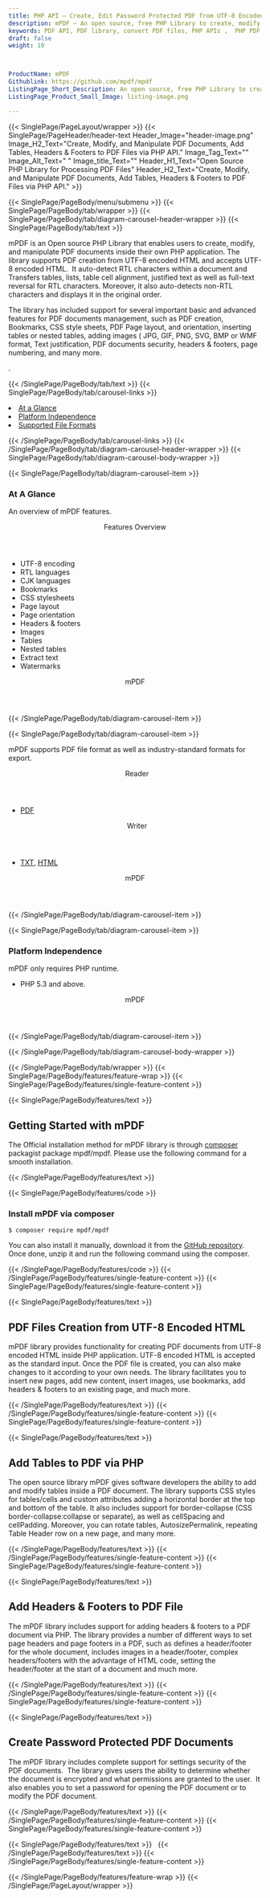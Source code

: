 ```yaml
---
title: PHP API – Create, Edit Password Protected PDF from UTF-8 Encoded HTML
description: mPDF – An open source, free PHP Library to create, modify, and manipulate PDF documents. Create Password Protected PDF Documents from UTF-8 encoded HTML via PHP API.
keywords: PDF API, PDF library, convert PDF files, PHP APIs ,  PHP PDF programming, render PDF Elements,  UTF-8 encoded HTML to PDF,  PHP  PDF Library, Open Source PDF Library, Extract PDF content , extract data from a PDF, manipulate PDF documents, add tables to PDF
draft: false
weight: 10



ProductName: mPDF  
Githublink: https://github.com/mpdf/mpdf
ListingPage_Short_Description: An open source, free PHP Library to create, modify, and manipulate PDF documents inside your own apps.
ListingPage_Product_Small_Image: listing-image.png 

---
```


{{< SinglePage/PageLayout/wrapper >}}
{{< SinglePage/PageHeader/header-text
Header_Image="header-image.png"
Image_H2_Text="Create, Modify, and Manipulate PDF Documents, Add Tables, Headers & Footers to PDF Files via PHP API."
Image_Tag_Text=""
Image_Alt_Text=" "
Image_title_Text=""
Header_H1_Text="Open Source PHP Library for Processing PDF Files"
Header_H2_Text="Create, Modify, and Manipulate PDF Documents, Add Tables, Headers & Footers to PDF Files via PHP API." >}}

{{< SinglePage/PageBody/menu/submenu >}}
{{< SinglePage/PageBody/tab/wrapper >}}
{{< SinglePage/PageBody/tab/diagram-carousel-header-wrapper >}}
{{< SinglePage/PageBody/tab/text >}}



<p>mPDF is an Open source PHP Library that enables users to create, modify, and manipulate PDF documents inside their own PHP application. The library supports PDF creation from UTF-8 encoded HTML and accepts UTF-8 encoded HTML.  It auto-detect RTL characters within a document and Transfers tables, lists, table cell alignment, justified text as well as full-text reversal for RTL characters. Moreover, it also auto-detects non-RTL characters and displays it in the original order.</p>
<p>The library has included support for several important basic and advanced features for PDF documents management, such as PDF creation, Bookmarks, CSS style sheets, PDF Page layout, and orientation, inserting tables or nested tables, adding images ( JPG, GIF, PNG, SVG, BMP or WMF format, Text justification, PDF documents security, headers & footers, page numbering, and many more.</p>
<p>.</p>

{{< /SinglePage/PageBody/tab/text >}}
{{< SinglePage/PageBody/tab/carousel-links >}}

<li data-target="#diagramcarousel" data-slide-to="0"><a href="#">At a Glance</a></li>
<li data-target="#diagramcarousel" data-slide-to="2"><a href="#">Platform Independence</a></li>
<li data-target="#diagramcarousel" data-slide-to="1"><a class="activetab" href="#">Supported File Formats</a></li>


{{< /SinglePage/PageBody/tab/carousel-links >}}
{{< /SinglePage/PageBody/tab/diagram-carousel-header-wrapper >}}
{{< SinglePage/PageBody/tab/diagram-carousel-body-wrapper >}}

{{< SinglePage/PageBody/tab/diagram-carousel-item >}}
<h3>At A Glance</h3>
<p>An overview of mPDF features.</p>
<div class="diagram1 d1-poi">
<div class="d1-row">
<div class="d1-col d1-right"><header>Features Overview</header>
<ul>
<li>UTF-8 encoding</li>
<li>RTL languages</li>
<li>CJK languages</li>
<li>Bookmarks</li>
<li>CSS stylesheets</li>
<li>Page layout</li>
<li>Page orientation</li>
<li>Headers & footers</li>
<li>Images</li>
<li>Tables</li>
<li>Nested tables</li>
<li>Extract text</li>
<li>Watermarks</li>
</ul>
</div>
</div>
<div class="d1-logo" style="border: none;"><!--<img src='listing-image.png' alt="Compression APIs for .NET" />--><header>mPDF</header><footer><small></small></footer></div>
<!--/logo--></div>
<!--/diagram1-->
{{< /SinglePage/PageBody/tab/diagram-carousel-item >}}

{{< SinglePage/PageBody/tab/diagram-carousel-item >}}
<p>mPDF supports PDF file format as well as industry-standard formats for export.</p>
<div class="diagram1 d2  d1-poi">
<div class="d1-row">
<div class="d1-col d1-left"><header><i class="fa fa-arrows-v "> </i> Reader</header>
<ul>
<li><a href="https://wiki.fileformat.com/view/pdf/">PDF</a></li>
</ul>
</div>
<!--/left-->
<div class="d1-col d1-right"><header><i class="fa  fa-long-arrow-down"> </i> Writer</header>
<ul>
<li><a href="https://wiki.fileformat.com/word-processing/txt/">TXT</a>, <a href="https://wiki.fileformat.com/web/html/">HTML</a> </li>
</ul>
</div>
<!--/right--></div>
<!--/row-->
<div class="d1-logo" style="border: none;"><!--<img src='listing-image.png' alt="Compression APIs for .NET" />--><header>mPDF</header><footer><small></small></footer></div>
<!--/logo--></div>
<!--/diagram2-->
{{< /SinglePage/PageBody/tab/diagram-carousel-item >}}

{{< SinglePage/PageBody/tab/diagram-carousel-item >}}
<h3>Platform Independence</h3>
<p>mPDF only requires PHP runtime.</p>
<div class="diagram1 d1-poi">
<div class="d1-row">
<div class="d1-col d1-right"><!--<header><i class="fa fa-cubes">` </i></header-->
<ul>
<li>PHP 5.3 and above.</li>
</ul>
</div>
<!--/left
<div class="d1-col d1-right">&nbsp;</div> --> <!--/right--></div>
<!--/row-->
<div class="d1-logo" style="border: none;"><!--<img src='listing-image.png' alt="Compression APIs for .NET" />--><header>mPDF</header><footer><small></small></footer></div>
<!--/logo--></div>
<!--/diagram2 -->
{{< /SinglePage/PageBody/tab/diagram-carousel-item >}}

{{< /SinglePage/PageBody/tab/diagram-carousel-body-wrapper >}}

{{< /SinglePage/PageBody/tab/wrapper >}}
{{< SinglePage/PageBody/features/feature-wrap >}}
{{< SinglePage/PageBody/features/single-feature-content >}}

{{< SinglePage/PageBody/features/text >}}
<h2 class="h2title">Getting Started with mPDF</h2>
<p>The Official installation method for mPDF library is through <a href="http://getcomposer.org/download/">composer</a> packagist package mpdf/mpdf. Please use the following command for a smooth installation.</p>
{{< /SinglePage/PageBody/features/text >}}

{{< SinglePage/PageBody/features/code >}}
<h3>Install mPDF via composer</h3>
<pre><code class="html">$ composer require mpdf/mpdf<br></code></pre>

<p>You can also install it manually, download it from the <a href="https://github.com/smalot/pdfparser/archive/master.zip">GitHub repository</a>. Once done, unzip it and run the following command using the composer.</p>

{{< /SinglePage/PageBody/features/code >}}
{{< /SinglePage/PageBody/features/single-feature-content >}}
{{< SinglePage/PageBody/features/single-feature-content >}}

{{< SinglePage/PageBody/features/text >}}
<h2 class="h2title">PDF Files Creation from UTF-8 Encoded HTML</h2>
<p>mPDF library provides functionality for creating PDF documents from UTF-8 encoded HTML inside PHP application. UTF-8 encoded HTML is accepted as the standard input. Once the PDF file is created, you can also make changes to it according to your own needs. The library facilitates you to insert new pages, add new content, insert images, use bookmarks, add headers & footers to an existing page, and much more.</p>

{{< /SinglePage/PageBody/features/text >}}
{{< /SinglePage/PageBody/features/single-feature-content >}}
{{< SinglePage/PageBody/features/single-feature-content >}}

{{< SinglePage/PageBody/features/text >}}
<h2 class="h2title">Add Tables to PDF via PHP</h2>
<p>The open source library mPDF gives software developers the ability to add and modify tables inside a PDF document. The library supports CSS styles for tables/cells and custom attributes adding a horizontal border at the top and bottom of the table. It also includes support for border-collapse (CSS border-collapse:collapse or separate), as well as cellSpacing and cellPadding. Moreover, you can rotate tables, AutosizePermalink, repeating Table Header row on a new page, and many more.</p>

{{< /SinglePage/PageBody/features/text >}}
{{< /SinglePage/PageBody/features/single-feature-content >}}
{{< SinglePage/PageBody/features/single-feature-content >}}

{{< SinglePage/PageBody/features/text >}}
<h2 class="h2title">Add Headers & Footers to PDF File</h2>
<p>The mPDF library includes support for adding headers & footers to a PDF document via PHP. The library provides a number of different ways to set page headers and page footers in a PDF, such as defines a header/footer for the whole document, includes images in a header/footer, complex headers/footers with the advantage of HTML code, setting the header/footer at the start of a document and much more.</p>

{{< /SinglePage/PageBody/features/text >}}
{{< /SinglePage/PageBody/features/single-feature-content >}}
{{< SinglePage/PageBody/features/single-feature-content >}}

{{< SinglePage/PageBody/features/text >}}
<h2 class="h2title">Create Password Protected PDF Documents</h2>
<p>The mPDF library includes complete support for settings security of the PDF documents.  The library gives users the ability to determine whether the document is encrypted and what permissions are granted to the user.  It also enables you to set a password for opening the PDF document or to modify the PDF document.</p>

{{< /SinglePage/PageBody/features/text >}}
{{< /SinglePage/PageBody/features/single-feature-content >}}
{{< SinglePage/PageBody/features/single-feature-content >}}

{{< SinglePage/PageBody/features/text >}}
 
{{< /SinglePage/PageBody/features/text >}}
{{< /SinglePage/PageBody/features/single-feature-content >}}

{{< /SinglePage/PageBody/features/feature-wrap >}}
{{< /SinglePage/PageLayout/wrapper >}}